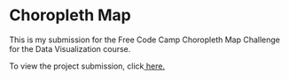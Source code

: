 # Choropleth Map

This is my submission for the Free Code Camp Choropleth Map Challenge for the Data Visualization course.

To view the project submission, click<a href=https://choropleth-1fcjuc9m5-elborracho420.vercel.app/ title="Choropleth Map"> here.</a> 